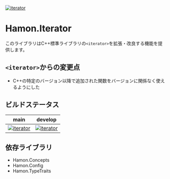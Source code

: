 ﻿[![iterator](https://github.com/shibainuudon/HamonCore/actions/workflows/iterator.yml/badge.svg)](https://github.com/shibainuudon/HamonCore/actions/workflows/iterator.yml)
# Hamon.Iterator
このライブラリはC++標準ライブラリの`<iterator>`を拡張・改良する機能を提供します。

## `<iterator>`からの変更点

* C++の特定のバージョン以降で追加された関数をバージョンに関係なく使えるようにした

## ビルドステータス
| main | develop |
| ---- | ------- |
|[![iterator](https://github.com/shibainuudon/HamonCore/actions/workflows/iterator.yml/badge.svg?branch=main)](https://github.com/shibainuudon/HamonCore/actions/workflows/iterator.yml)|[![iterator](https://github.com/shibainuudon/HamonCore/actions/workflows/iterator.yml/badge.svg?branch=develop)](https://github.com/shibainuudon/HamonCore/actions/workflows/iterator.yml)|

## 依存ライブラリ
* Hamon.Concepts
* Hamon.Config
* Hamon.TypeTraits
